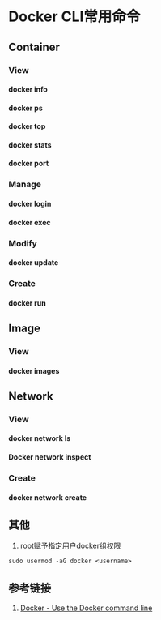 # Docker CLI常用命令


## Container

### View

#### docker info

#### docker ps

#### docker top

#### docker stats

#### docker port


### Manage

#### docker login

#### docker exec


### Modify

#### docker update


### Create

#### docker run


## Image

### View

#### docker images


## Network


### View

#### docker network ls

#### Docker network inspect


### Create

#### docker network create


## 其他

1. root赋予指定用户docker组权限
```
sudo usermod -aG docker <username>
```

## 参考链接
1. [Docker - Use the Docker command line](https://docs.docker.com/engine/reference/commandline/cli/)